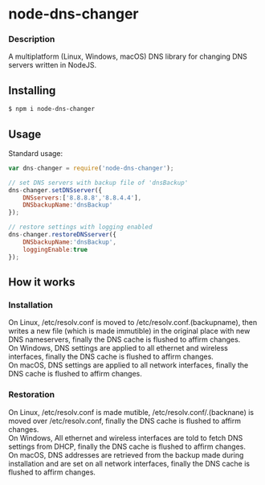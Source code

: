 # node-dns-changer

### Description
A multiplatform (Linux, Windows, macOS) DNS library for changing DNS servers written in NodeJS.

## Installing
```bash
$ npm i node-dns-changer
```

## Usage
Standard usage:
```javascript
var dns-changer = require('node-dns-changer');

// set DNS servers with backup file of 'dnsBackup'
dns-changer.setDNSserver({
	DNSservers:['8.8.8.8','8.8.4.4'],
	DNSbackupName:'dnsBackup'
});

// restore settings with logging enabled
dns-changer.restoreDNSserver({
	DNSbackupName:'dnsBackup',
	loggingEnable:true
});
```
## How it works
### Installation
On Linux, /etc/resolv.conf is moved to /etc/resolv.conf.(backupname), then writes a new file (which is made immutible) in the original place with new DNS nameservers, finally the DNS cache is flushed to affirm changes.  
On Windows, DNS settings are applied to all ethernet and wireless interfaces, finally the DNS cache is flushed to affirm changes.  
On macOS, DNS settings are applied to all network interfaces, finally the DNS cache is flushed to affirm changes.  

### Restoration
On Linux, /etc/resolv.conf is made mutible, /etc/resolv.conf/.(backnane) is moved over /etc/resolv.conf, finally the DNS cache is flushed to affirm changes.  
On Windows, All ethernet and wireless interfaces are told to fetch DNS settings from DHCP, finally the DNS cache is flushed to affirm changes.  
On macOS, DNS addresses are retrieved from the backup made during installation and are set on all network interfaces, finally the DNS cache is flushed to affirm changes.  
